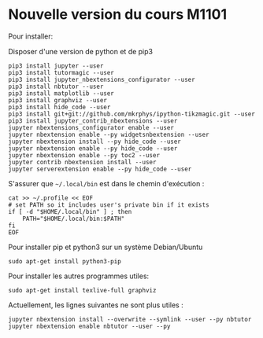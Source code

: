 # Nouvelle version du cours M1101

Pour installer:

Disposer d'une version de python et de pip3

    pip3 install jupyter --user
    pip3 install tutormagic --user
    pip3 install jupyter_nbextensions_configurator --user
    pip3 install nbtutor --user
    pip3 install matplotlib --user
    pip3 install graphviz --user
    pip3 install hide_code --user
    pip3 install git+git://github.com/mkrphys/ipython-tikzmagic.git --user
    pip3 install jupyter_contrib_nbextensions --user
    jupyter nbextensions_configurator enable --user
    jupyter nbextension enable --py widgetsnbextension --user
    jupyter nbextension install --py hide_code --user
    jupyter nbextension enable --py hide_code --user
    jupyter nbextension enable --py toc2 --user
    jupyter contrib nbextension install --user
    jupyter serverextension enable --py hide_code --user

S'assurer que `~/.local/bin` est dans le chemin d'exécution :

    cat >> ~/.profile << EOF
    # set PATH so it includes user's private bin if it exists
    if [ -d "$HOME/.local/bin" ] ; then
        PATH="$HOME/.local/bin:$PATH"
    fi
    EOF

Pour installer pip et python3 sur un système Debian/Ubuntu

    sudo apt-get install python3-pip
    
Pour installer les autres programmes utiles:

    sudo apt-get install texlive-full graphviz


Actuellement, les lignes suivantes ne sont plus utiles :

    jupyter nbextension install --overwrite --symlink --user --py nbtutor
    jupyter nbextension enable nbtutor --user --py
